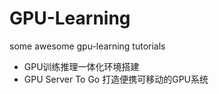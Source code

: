 # GPU-Learning
some awesome gpu-learning tutorials

- GPU训练推理一体化环境搭建
- GPU Server To Go 打造便携可移动的GPU系统
